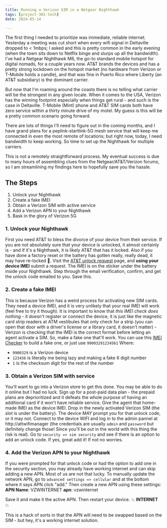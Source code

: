```yaml
---
title: Running a Verizon SIM in a Netgear Nighthawk
tags: [project-301-tech]
date: 2024-05-14

---
```

The first thing I needed to prioritize was immediate, reliable internet. Yesterday a meeting was cut short when every wifi signal in Deltaville dropped to < 1mbps; I asked and this is pretty common in the early evening (when the town sits down to Netflix binge and slurps up all the bandwidth). 
I've had a Netgear Nighthawk M6, the go-to standard mobile hotspot for digital nomads, for a couple years now. AT&T brands the devices and has a pretty strong lockdown on the hotspot market (no hardware from Verizon or T-Mobile holds a candle), and that was fine in Puerto Rico where Liberty (an AT&T subsidiary) is the dominant carrier. 

But now that I'm roaming around the coasts there is no telling what carrier will be the strongest in any given locale. When it comes to the USA, Verizon has the winning footprint especially when things get rural - and such is the case in Deltaville. T-Mobile (Mint) phone and AT&T SIM cards both have zero service within a thirty minute drive of my motel. My guess is this will be a pretty common scenario going forward. 

There are lots of things I'll need to figure out in the coming months, and I have grand plans for a peplink-startlink-5G mesh service that will keep me connected in even the most remote of locations; but right now, today, I need bandwidth to keep working. So time to set up the Nighthawk for multiple carriers. 

This is not a remotely straightforward process. My eventual success is due to many hours of assembling clues from the Netgear/AT&T/Verizon forums, so I am streamlining my findings here to hopefully save you the hassle. 

## The Steps
1. Unlock your Nighthawk
2. Create a fake IMEI 
3. Obtain a Verizon SIM with active service
4. Add a Verizon APN to your Nighthawk 
5. Bask in the glory of Verizon 5G

### 1. Unlock your Nighthawk
First you need AT&T to bless the divorce of your device from their service. If you are not absolutely sure that your device is unlocked, it almost certainly is - and if it's a Nighthawk, it is likely AT&T that has it locked. Also if you have done a factory reset or the battery has gotten really, really dead, it may have re-locked 🤦.
Visit the [AT&T unlock request](https://www.att.com/deviceunlock/unlockstep1) page, and **using your device IMEI** submit a request. The IMEI is on the sticker under the battery inside your Nighthawk. Step through the email verification, confirm, and get the unlock code emailed to you. Save this. 

### 2. Create a fake IMEI
This is because Verizon has a weird process for activating new SIM cards. They need a device IMEI, and it is very unlikely that your real IMEI will work (feel free to try it though). It is important to know that _this IMEI check does nothing_ - it doesn't register or connect the device, it is just like the magnetic card strip readers at ATM vestibules that only check for a strip (you can open that door with a driver's license or a library card, it doesn't matter) - Verizon is checking that the IMEI is the correct format before letting an agent activate a SIM. So, make a fake one that'll work. You can use this [IMEI Checker](https://www.imei.info/) to build a fake one, or just use `99003291234561` Where: 

- `9900329` is a Verizon device
- `123456` is literally me being lazy and making a fake 6 digit number
- `1` is the checksum digit for the rest of the number

### 3. Obtain a Verizon SIM with service
You'll want to go into a Verizon store to get this done. You may be able to do it online but I had no luck. Sign up for a post-paid data plan - the prepaid plans are deprioritized and it defeats the whole purpose of having an additional card if it won't have reliable service. Give the agent that home-made IMEI as the device IMEI. Drop in the newly activated Verizon SIM (the slot is under the battery). The device _MAY_ prompt you for that unlock code, or it may not. Connect to the device WIFI and log in to the admin pannel at http://attwifimanager (the credentials are usually `admin` and `password` but definitely change those! Since you'll be out in the world with this thing the risk is real). Go to `security => sim security` and see if there is an option to add an unlock code. If yes, great add it! If not no worries. 

### 4. Add the Verizon APN to your Nighthawk
If you were prompted for that unlock code or had the option to add one in the security section, you may already have working internet and can skip adding a new APN. Most of us are not that lucky. To manually update the network APN, go to `advanced settings => cellular` and at the bottom where it says APN click "add." Then create a new APN using these settings: 
**APN Name**: VZWINTERNET
**apn**: vzwinternet

Save it and make it the active APN. Then restart your device. 💥 **INTERNET** 💥

This is a hack of sorts in that the APN will need to be swapped based on the SIM - but hey, it's a working internet solution. 
<!--stackedit_data:
eyJoaXN0b3J5IjpbMTc1MjY3ODQ5OF19
-->
